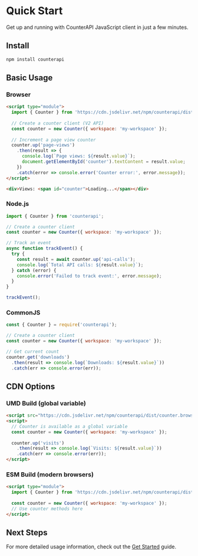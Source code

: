 # Quick Start

Get up and running with CounterAPI JavaScript client in just a few minutes.

## Install

```bash
npm install counterapi
```

## Basic Usage

### Browser

```html
<script type="module">
  import { Counter } from 'https://cdn.jsdelivr.net/npm/counterapi/dist/counter.esm.min.js';
  
  // Create a counter client (V2 API)
  const counter = new Counter({ workspace: 'my-workspace' });
  
  // Increment a page view counter
  counter.up('page-views')
    .then(result => {
      console.log(`Page views: ${result.value}`);
      document.getElementById('counter').textContent = result.value;
    })
    .catch(error => console.error('Counter error:', error.message));
</script>

<div>Views: <span id="counter">Loading...</span></div>
```

### Node.js

```javascript
import { Counter } from 'counterapi';

// Create a counter client
const counter = new Counter({ workspace: 'my-workspace' });

// Track an event
async function trackEvent() {
  try {
    const result = await counter.up('api-calls');
    console.log(`Total API calls: ${result.value}`);
  } catch (error) {
    console.error('Failed to track event:', error.message);
  }
}

trackEvent();
```

### CommonJS

```javascript
const { Counter } = require('counterapi');

// Create a counter client
const counter = new Counter({ workspace: 'my-workspace' });

// Get current count
counter.get('downloads')
  .then(result => console.log(`Downloads: ${result.value}`))
  .catch(err => console.error(err));
```

## CDN Options

### UMD Build (global variable)

```html
<script src="https://cdn.jsdelivr.net/npm/counterapi/dist/counter.browser.min.js"></script>
<script>
  // Counter is available as a global variable
  const counter = new Counter({ workspace: 'my-workspace' });
  
  counter.up('visits')
    .then(result => console.log(`Visits: ${result.value}`))
    .catch(err => console.error(err));
</script>
```

### ESM Build (modern browsers)

```html
<script type="module">
  import { Counter } from 'https://cdn.jsdelivr.net/npm/counterapi/dist/counter.esm.min.js';
  
  const counter = new Counter({ workspace: 'my-workspace' });
  // Use counter methods here
</script>
```

## Next Steps

For more detailed usage information, check out the [Get Started](get-started.md) guide. 